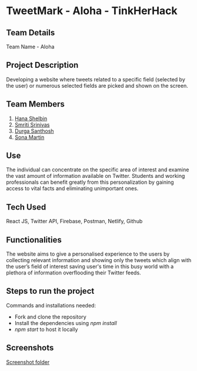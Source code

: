 
# TweetMark - Aloha - TinkHerHack




## Team Details
Team Name - Aloha
## Project Description
Developing a website where tweets related to a specific field (selected by the user) or numerous selected fields are picked and shown on the screen.
## Team Members
1. [Hana Shelbin](https://github.com/H-ana)
2. [Smriti Srinivas](https://github.com/SmritiSrinivas3)
3. [Durga Santhosh](https://github.com/DurgaSanthosh)
4. [Sona Martin](https://github.com/Sona-Martin)
## Use
The individual can concentrate on the specific area of interest and examine the vast amount of information available on Twitter. Students and working professionals can benefit greatly from this personalization by gaining access to vital facts and eliminating unimportant ones.
## Tech Used
React JS, Twitter API, Firebase, Postman, Netlify, Github
## Functionalities
The website aims to give a personalised experience to the users by collecting relevant information and showing only the tweets which align with the user’s field of interest saving user's time in this busy world with a plethora of information overflooding their Twitter feeds.
## Steps to run the project
 Commands and installations needed:
* Fork and clone the repository
* Install the dependencies using *npm install*
* *npm start* to host it locally
## Screenshots
[Screenshot folder](https://drive.google.com/drive/folders/13X2kd3ULsHhwdvGGtCwFY1pk9f1JNnks?usp=sharing)
